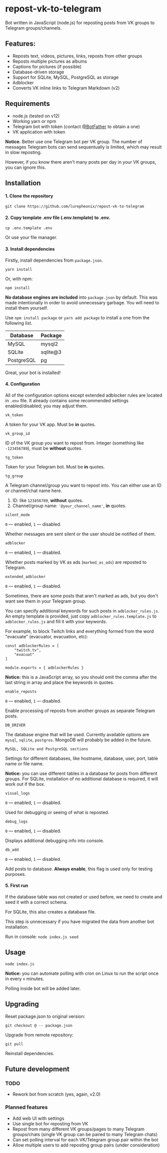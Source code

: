 # repost-vk-to-telegram
Bot written in JavaScript (node.js) for reposting posts from VK groups to Telegram groups/channels.

## Features:
- Reposts text, videos, pictures, links, reposts from other groups
- Reposts multiple pictures as albums
- Captions for pictures (if possible)
- Database-driven storage
- Support for SQLite, MySQL, PostgreSQL as storage
- Adblocker
- Converts VK inline links to Telegram Markdown (v2)

## Requirements
- node.js (tested on v12)
- Working yarn or npm
- Telegram bot with token (contact [@BotFather](https://t.me/BotFather) to obtain a one)
- VK application with token

**Notice.** Better use one Telegram bot per VK group. The number of messages Telegram bots can send sequentually is limited, which may result in slow reposting. 

However, if you know there aren't many posts per day in your VK groups, you can ignore this.

## Installation
#### 1. Clone the repository
`git clone https://github.com/lurepheonix/repost-vk-to-telegram`

#### 2. Copy template .env file (.env.template) to .env.

`cp .env.template .env`

Or use your file manager.

#### 3. Install dependencies

Firstly, install dependencies from `package.json`.

`yarn install`

Or, with npm:

`npm install`

**No database engines are included** into `package.json` by default. This was made intentionally in order to avoid unnecessary garbage. You will need to install them yourself.

Use `npm install package` or `yarn add package` to install a one from the following list.

| Database  | Package  |
|-----------|----------|
| MySQL     | mysql2   |
| SQLite    | sqlite@3 |
| PostgreSQL| pg       |

Great, your bot is installed!

#### 4. Configuration

All of the configuration options except extended adblocker rules are located in `.env` file. It already contains some recommended settings enabled/disabled; you may adjust them.

`vk_token`

A token for your VK app. Must be **in** quotes.

`vk_group_id`

ID of the VK group you want to repost from. Integer (something like `-123456789`), must be **without** quotes.

`tg_token`

Token for your Telegram bot. Must be **in** quotes.

`tg_group`

A Telegram channel/group you want to repost into. You can either use an ID or channel/chat name here.

1. ID: like `123456789`, **without** quotes.
2. Channel/group name: `'@your_channel_name'`, **in** quotes.

`silent_mode`

`0` — enabled, `1` — disabled.

Whether messages are sent silent or the user should be notified of them.

`adblocker`

`0` — enabled, `1` — disabled.

Whether posts marked by VK as ads (`marked_as_ads`) are reposted to Telegram.

`extended_adblocker`

`0` — enabled, `1` — disabled.

Sometimes, there are some posts that aren't marked as ads, but you don't want see them in your Telegram group.

You can specify additional keywords for such posts in `adblocker_rules.js`. An empty template is provided, just copy `adblocker_rules.template.js` to `adblocker_rules.js` and fill it with your keywords.

For example, to block Twitch links and everything formed from the word "evacuate" (evacuator, evacuation, etc):

```
const adblockerRules = [
    "twitch.tv",
    "evacuat"
]

module.exports = { adblockerRules }
```

**Notice:** this is a JavaScript array, so you should omit the comma after the last string in array and place the keywords in quotes.

`enable_reposts`

`0` — enabled, `1` — disabled.

Enable processing of reposts from another groups as separate Telegram posts.

`DB_DRIVER`

The database engine that will be used. Currently available options are `mysql`, `sqlite`, `postgres`. MongoDB will probably be added in the future.

`MySQL, SQLite and PostgreSQL sections`

Settings for different databases, like hostname, database, user, port, table name or file name.

**Notice:** you can use different tables in a database for posts from different groups.
For SQLite, installation of no additional database is required, it will work out if the box.

`visual_logs`

`0` — enabled, `1` — disabled.

Used for debugging or seeing of what is reposted.

`debug_logs`

`0` — enabled, `1` — disabled.

Displays additional debugging info into console.

`db_add`

`0` — enabled, `1` — disabled.

Add posts to database. **Always enable**, this flag is used only for testing purposes.

#### 5. First run

If the database table was not created or used before, we need to create and seed it with a correct schema.

For SQLite, this also creates a database file.

This step is unnecessary if you have migrated the data from another bot installation.

Run in console: `node index.js seed`

## Usage

`node index.js`

**Notice:** you can automate polling with cron on Linux to run the script once in every `n` minutes. 

Polling inside bot will be added later.

## Upgrading

Reset package.json to original version:

`git checkout @ -- package.json`

Upgrade from remote repository: 

`git pull`

Reinstall dependencies.

## Future development

### TODO
- Rework bot from scratch (yes, again, v2.0)

### Planned features
- Add web UI with settings
- Use single bot for reposting from VK
- Repost from many different VK groups/pages to many Telegram groups/chats (single VK group can be paired to many Telegram chats)
- Can set polling interval for each VK/Telegram group pair within the bot
- Allow multiple users to add reposting group pairs (under consideration)